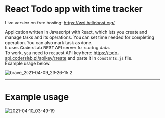 #  React Todo app with time tracker

Live version on free hosting: https://woj.heliohost.org/  

Application written in Javascript with React, which lets you create and manage tasks and its operations. You can set time needed for completing operation. You can also mark task as done.  
It uses CodersLab REST API server for storing data.  
To work, you need to request API key here: https://todo-api.coderslab.pl/apikey/create and paste it in `constants.js` file.  
Example usage below.  
  
![brave_2021-04-09_23-26-15 2](https://user-images.githubusercontent.com/50807860/114253403-5edd8d00-99aa-11eb-9a53-3920c7574a72.png)

___
# Example usage
![2021-04-10_03-49-19](https://user-images.githubusercontent.com/50807860/114256318-d0243c80-99b8-11eb-8cbc-cfa05841080d.gif)
